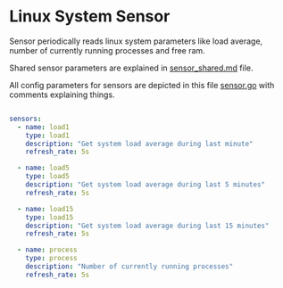 Linux System Sensor
=======================================

Sensor periodically reads linux system parameters like load average, number of currently running processes and free ram.

Shared sensor parameters are explained in
[sensor_shared.md](https://github.com/vodolaz095/dashboard/blob/master/docs/sensor_shared.md)
file.

All config parameters for sensors are depicted in this file
[sensor.go](https://github.com/vodolaz095/dashboard/blob/master/config/sensor.go)
with comments explaining things.


```yaml

sensors:
  - name: load1
    type: load1
    description: "Get system load average during last minute"
    refresh_rate: 5s

  - name: load5
    type: load5
    description: "Get system load average during last 5 minutes"
    refresh_rate: 5s

  - name: load15
    type: load15
    description: "Get system load average during last 15 minutes"
    refresh_rate: 5s

  - name: process
    type: process
    description: "Number of currently running processes"
    refresh_rate: 5s

```
